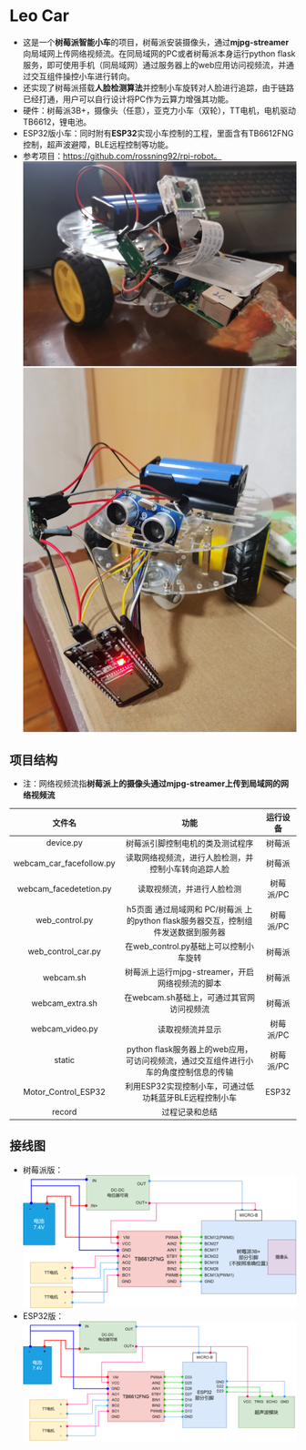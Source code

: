 # Leo Car
- 这是一个**树莓派智能小车**的项目，树莓派安装摄像头，通过**mjpg-streamer**向局域网上传网络视频流。在同局域网的PC或者树莓派本身运行python flask服务，即可使用手机（同局域网）通过服务器上的web应用访问视频流，并通过交互组件操控小车进行转向。
- 还实现了树莓派搭载**人脸检测算法**并控制小车旋转对人脸进行追踪，由于链路已经打通，用户可以自行设计将PC作为云算力增强其功能。
- 硬件：树莓派3B+，摄像头（任意），亚克力小车（双轮），TT电机，电机驱动TB6612，锂电池。
- ESP32版小车：同时附有**ESP32**实现小车控制的工程，里面含有TB6612FNG控制，超声波避障，BLE远程控制等功能。
- 参考项目：https://github.com/rossning92/rpi-robot。
![树莓派小车]( record/小车（树莓派版）.jpg)
![ESP32小车]( record/小车（ESP32版）.jpg)
  
## 项目结构
- 注：网络视频流指**树莓派上的摄像头通过mjpg-streamer上传到局域网的网络视频流**

| 文件名 | 功能 | 运行设备 |
| :---: | :---: | :---: |
| device.py| 树莓派引脚控制电机的类及测试程序 | 树莓派 |
| webcam_car_facefollow.py| 读取网络视频流，进行人脸检测，并控制小车转向追踪人脸 | 树莓派 |
| webcam_facedetetion.py| 读取视频流，并进行人脸检测 | 树莓派/PC |
| web_control.py| h5页面 通过局域网和 PC/树莓派 上的python flask服务器交互，控制组件发送数据到服务器 | 树莓派/PC |
| web_control_car.py| 在web_control.py基础上可以控制小车旋转 | 树莓派 |
| webcam.sh| 树莓派上运行mjpg-streamer，开启网络视频流的脚本 | 树莓派 |
| webcam_extra.sh| 在webcam.sh基础上，可通过其官网访问视频流 | 树莓派 |
| webcam_video.py| 读取视频流并显示 | 树莓派/PC |
| static | python flask服务器上的web应用，可访问视频流，通过交互组件进行小车的角度控制信息的传输 | 树莓派/PC |
| Motor_Control_ESP32 | 利用ESP32实现控制小车，可通过低功耗蓝牙BLE远程控制小车 | ESP32 |
| record | 过程记录和总结 | |

## 接线图
- 树莓派版：
![树莓派小车接线图]( record/总接线（树莓派版）.png)
- ESP32版：
![ESP32小车接线图]( record/总接线（ESP32版）.png)
